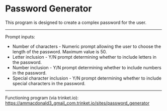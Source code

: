 # Password Generator

This program is designed to create a complex password for the user.

---

Prompt inputs:
* Number of characters - Numeric prompt allowing the user to choose the length of the password. Maximum value is 50.
* Letter inclusion - Y/N prompt determining whether to include letters in the password.
* Number inclusion - Y/N prompt determining whether to include numbers in the password.
* Special character inclusion - Y/N prompt determining whether to include special characters in the password.

---

Functioning program (via trinket.io):
https://ammacdonald3_gmail_com.trinket.io/sites/password_generator

